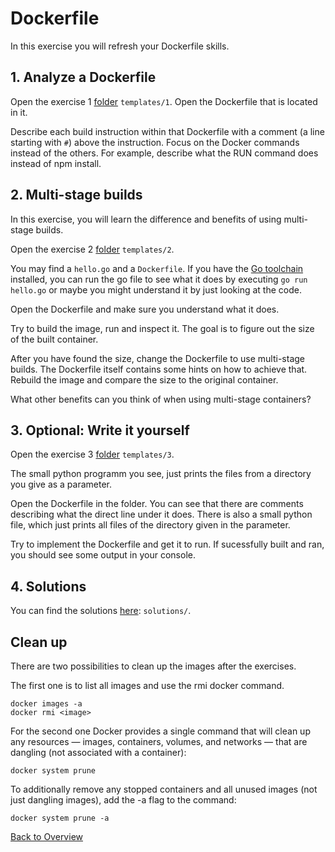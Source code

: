 # Dockerfile

In this exercise you will refresh your Dockerfile skills.

## 1. Analyze a Dockerfile

Open the exercise 1 [folder](templates/1) `templates/1`.
Open the Dockerfile that is located in it.

Describe each build instruction within that Dockerfile with a comment (a line starting with `#`) above the instruction.
Focus on the Docker commands instead of the others. For example, describe what the RUN command does instead of npm install.

## 2. Multi-stage builds

In this exercise, you will learn the difference and benefits of using multi-stage builds.

Open the exercise 2 [folder](templates/2) `templates/2`.

You may find a `hello.go` and a `Dockerfile`.
If you have the [Go toolchain](https://golang.org/doc/install) installed, you can run the go file to see what it does by executing `go run hello.go` or maybe you might understand it by just looking at the code.

Open the Dockerfile and make sure you understand what it does.

Try to build the image, run and inspect it. The goal is to figure out the size of the built container.

After you have found the size, change the Dockerfile to use multi-stage builds. The Dockerfile itself contains some hints on how to achieve that. Rebuild the image and compare the size to the original container.

What other benefits can you think of when using multi-stage containers?

## 3. Optional: Write it yourself

Open the exercise 3 [folder](templates/3) `templates/3`.

The small python programm you see, just prints the files from a directory you give as a parameter.

Open the Dockerfile in the folder.
You can see that there are comments describing what the direct line under it does.
There is also a small python file, which just prints all files of the directory given in the parameter.

Try to implement the Dockerfile and get it to run. If sucessfully built and ran, you should see some output in your console.

## 4. Solutions

You can find the solutions [here](solutions/): `solutions/`.

## Clean up

There are two possibilities to clean up the images after the exercises.

The first one is to list all images and use the rmi docker command.

```
docker images -a
docker rmi <image>
```

For the second one Docker provides a single command that will clean up any resources — images, containers, volumes, and networks — that are dangling (not associated with a container):

```
docker system prune
```

To additionally remove any stopped containers and all unused images (not just dangling images), add the -a flag to the command:

```
docker system prune -a
```


[Back to Overview](https://github.com/ninech/academy)

